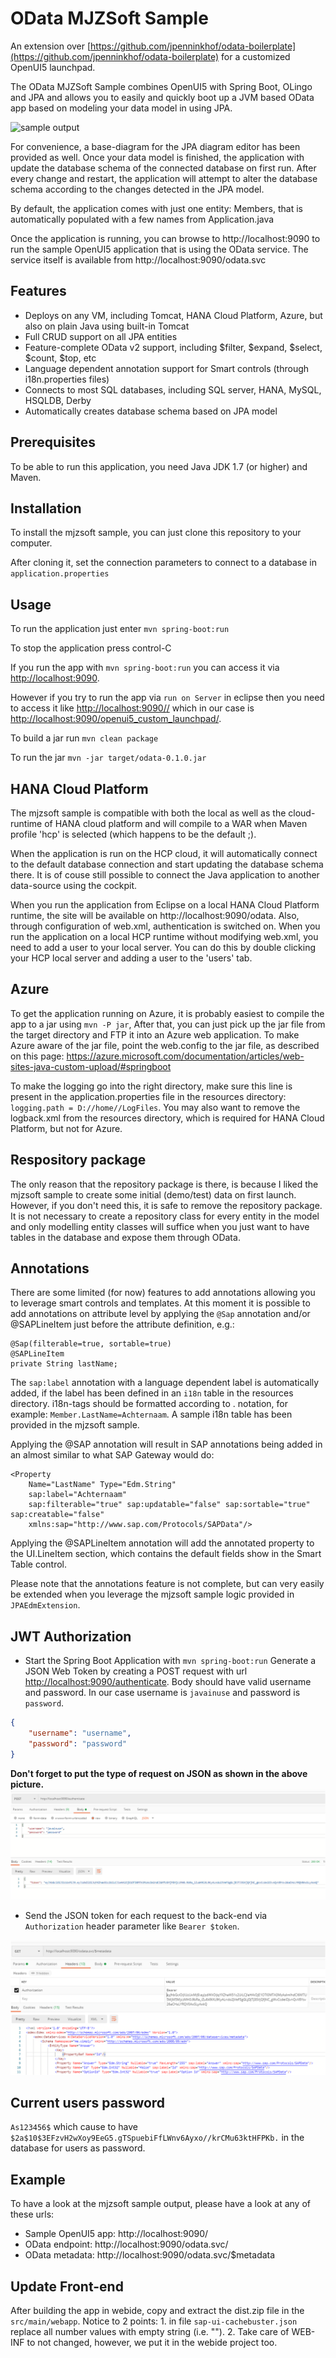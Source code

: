 # OData MJZSoft Sample

An extension over [https://github.com/jpenninkhof/odata-boilerplate](https://github.com/jpenninkhof/odata-boilerplate) for a customized OpenUI5 launchpad. 

The OData MJZSoft Sample combines OpenUI5 with Spring Boot, OLingo and JPA and allows you to easily and quickly boot up a JVM based OData app based on modeling your data model in using JPA.

![sample output](./images/Launchpad.gif)

For convenience, a base-diagram for the JPA diagram editor has been provided as well. Once your data model is finished, the application with update the database schema of the connected database on first run. After every change and restart, the application will attempt to alter the database schema according to the changes detected in the JPA model.

By default, the application comes with just one entity: Members, that is automatically populated with a few names from Application.java

Once the application is running, you can browse to http://localhost:9090 to run the sample OpenUI5 application that is using the OData service. The service itself is available from http://localhost:9090/odata.svc

## Features

- Deploys on any VM, including Tomcat, HANA Cloud Platform, Azure, but also on plain Java using built-in Tomcat
- Full CRUD support on all JPA entities
- Feature-complete OData v2 support, including $filter, $expand, $select, $count, $top, etc
- Language dependent annotation support for Smart controls (through i18n.properties files)
- Connects to most SQL databases, including SQL server, HANA, MySQL, HSQLDB, Derby
- Automatically creates database schema based on JPA model

## Prerequisites

To be able to run this application, you need Java JDK 1.7 (or higher) and Maven.

## Installation

To install the mjzsoft sample, you can just clone this repository to your computer.

After cloning it, set the connection parameters to connect to a database in `application.properties`

## Usage

To run the application just enter `mvn spring-boot:run`

To stop the application press control-C

If you run the app with `mvn spring-boot:run` you can access it via [http://localhost:9090](http://localhost:9090).

However if you try to run the app via `run on Server` in eclipse then you need to access it like [http://localhost:9090/<artifactName>/](http://localhost:9090/<artifactName>/) which in our case is [http://localhost:9090/openui5_custom_launchpad/](http://localhost:9090/openui5_custom_launchpad/).

To build a jar run `mvn clean package`

To run the jar `mvn -jar target/odata-0.1.0.jar`

## HANA Cloud Platform

The mjzsoft sample is compatible with both the local as well as the cloud-runtime of HANA cloud platform and will compile to a WAR when Maven profile 'hcp' is selected (which happens to be the default ;).

When the application is run on the HCP cloud, it will automatically connect to the default database connection and start updating the database schema there. It is of couse still possible to connect the Java application to another data-source using the cockpit.

When you run the application from Eclipse on a local HANA Cloud Platform runtime, the site will be available on http://localhost:9090/odata. Also, through configuration of web.xml, authentication is switched on. When you run the application on a local HCP runtime without modifying web.xml, you need to add a user to your local server. You can do this by double clicking your HCP local server and adding a user to the 'users' tab.

## Azure

To get the application running on Azure, it is probably easiest to compile the app to a jar using `mvn -P jar`, After that, you can just pick up the jar file from the target directory and FTP it into an Azure web application. To make Azure aware of the jar file, point the web.config to the jar file, as described on this page: https://azure.microsoft.com/documentation/articles/web-sites-java-custom-upload/#springboot

To make the logging go into the right directory, make sure this line is present in the application.properties file in the resources directory: `logging.path = D://home//LogFiles`. You may also want to remove the logback.xml from the resources directory, which is required for HANA Cloud Platform, but not for Azure.

## Respository package

The only reason that the repository package is there, is because I liked the mjzsoft sample to create some initial (demo/test) data on first launch. However, if you don't need this, it is safe to remove the repository package. It is not necessary to create a repository class for every entity in the model and only modelling entity classes will suffice when you just want to have tables in the database and expose them through OData.

## Annotations

There are some limited (for now) features to add annotations allowing you to leverage smart controls and templates. At this moment it is possible to add annotations on attribute level by applying the `@Sap` annotation and/or @SAPLineItem just before the attribute definition, e.g.:

	@Sap(filterable=true, sortable=true)
	@SAPLineItem
	private String lastName;

The `sap:label` annotation with a language dependent label is automatically added, if the label has been defined in an `i18n` table in the resources directory. i18n-tags should be formatted according to <entity>.<attribut> notation, for example: `Member.LastName=Achternaam`. A sample i18n table has been provided in the mjzsoft sample.

Applying the @SAP annotation  will result in SAP annotations being added in an almost similar to what SAP Gateway would do:

	<Property
		Name="LastName" Type="Edm.String"
		sap:label="Achternaam"
		sap:filterable="true" sap:updatable="false" sap:sortable="true" sap:creatable="false"
		xmlns:sap="http://www.sap.com/Protocols/SAPData"/>

Applying the @SAPLineItem annotation will add the annotated property to the UI.LineItem section, which contains the default fields show in the Smart Table control.

Please note that the annotations feature is not complete, but can very easily be extended when you leverage the mjzsoft sample logic provided in `JPAEdmExtension`.

## JWT Authorization

- Start the Spring Boot Application with `mvn spring-boot:run`
Generate a JSON Web Token by creating a POST request with url [http://localhost:9090/authenticate](http://localhost:9090/authenticate). Body should have valid username and password. In our case username is `javainuse` and password is `password`.

```json
{
    "username": "username",
    "password": "password"
}
```
**Don't forget to put the type of request on JSON as shown in the above picture.**
![Generate token](./images/img1.PNG)

- Send the JSON token for each request to the back-end via `Authorization` header parameter like `Bearer $token`.  

![Pass token](./images/img2.PNG)

## Current users password

`As123456$` which cause to have `$2a$10$3EFzvH2wXoy9EeG5.gTSpuebiFfLWnv6Ayxo//krCMu63ktHFPKb.` in the database for users as password. 

## Example

To have a look at the mjzsoft sample output, please have a look at any of these urls:

- Sample OpenUI5 app: http://localhost:9090/
- OData endpoint: http://localhost:9090/odata.svc/
- OData metadata: http://localhost:9090/odata.svc/$metadata

## Update Front-end
After building the app in webide, copy and extract the dist.zip file in the `src/main/webapp`.
Notice to 2 points:
	1. in file `sap-ui-cachebuster.json` replace all number values with empty string (i.e. "").
	2. Take care of WEB-INF to not changed, however, we put it in the webide project too. 
